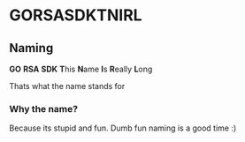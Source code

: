 # GORSASDKTNIRL

## Naming

**GO** **RSA** **SDK** **T**his **N**ame **I**s **R**eally **L**ong

Thats what the name stands for

### Why the name?
Because its stupid and fun. Dumb fun naming is a good time :)

